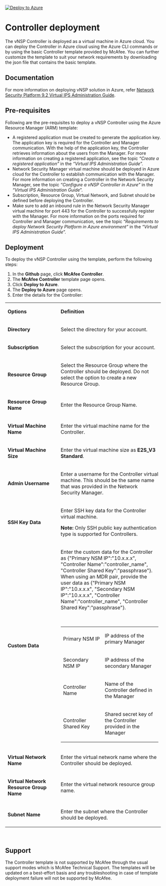 [![Deploy to Azure](http://azuredeploy.net/deploybutton.png)](https://azuredeploy.net/)

<h1>Controller deployment</h1>
<p>The vNSP Controller is deployed as a virtual machine in Azure cloud. You can deploy the Controller in Azure cloud using the Azure CLI commands or by using the basic Controller template provided by McAfee. You can further customize the template to suit your network requirements by downloading the json file that contains the basic template.</p>
<h2>Documentation</h2>
<p>For more information on deploying vNSP solution in Azure, refer <a href="https://kc.mcafee.com/corporate/index?page=content&amp;id=PD27461&amp;actp=null&amp;viewlocale=en_US&amp;showDraft=false&amp;platinum_status=false&amp;locale=en_US">Network Security Platform 9.2 Virtual IPS Administration Guide</a>.</p>
<h2>Pre-requisites</h2>
<p>Following are the pre-requisites to deploy a vNSP Controller using the Azure Resource Manager (ARM) template:</p>
<ul>
<li>A registered application must be created to generate the application key. The application key is required for the Controller and Manager communication. With the help of the application key, the Controller retrieves information about the users from the Manager. For more information on creating a registered application, see the topic <em>&ldquo;Create a registered application&rdquo;</em> in the <em>&ldquo;Virtual IPS Administration Guide</em>&rdquo;.</li>
<li>Network Security Manager virtual machine should be deployed in Azure cloud for the Controller to establish communication with the Manager. For more information on creating a Controller in the Network Security Manager, see the topic <em>&ldquo;Configure a vNSP Controller in Azure&rdquo;</em> in the <em>&ldquo;Virtual IPS Administration Guide</em>&rdquo;.</li>
<li>Subscription, Resource Group, Virtual Network, and Subnet should be defined before deploying the Controller.</li>
<li>Make sure to add an inbound rule in the Network Security Manager virtual machine for port 443 for the Controller to successfully register with the Manager. For more information on the ports required for Controller and Manager communication, see the topic &ldquo;<em>Requirements to deploy Network Security Platform in Azure environment&rdquo;</em> in the <em>&ldquo;Virtual IPS Administration Guide</em>&rdquo;.</li>
</ul>
<h2>Deployment</h2>
<p>To deploy the vNSP Controller using the template, perform the following steps:</p>
<ol>
<li>In the <strong>Github</strong> page, click <strong>McAfee Controller</strong>.</li>
<li>The <strong>McAfee Controller</strong> template page opens.</li>
<li>Click <strong>Deploy to Azure</strong>.</li>
<li>The <strong>Deploy to Azure</strong> page opens.</li>
<li>Enter the details for the Controller:</li>
</ol>
<table>
<tbody>
<tr>
<td width="204">
<p><strong>Options</strong></p>
</td>
<td width="420">
<p><strong>Definition</strong></p>
</td>
</tr>
<tr>
<td width="204">
<p><strong>Directory</strong></p>
</td>
<td width="420">
<p>Select the directory for your account.</p>
</td>
</tr>
<tr>
<td width="204">
<p><strong>Subscription</strong></p>
</td>
<td width="420">
<p>Select the subscription for your account.</p>
</td>
</tr>
<tr>
<td width="204">
<p><strong>Resource Group</strong></p>
</td>
<td width="420">
<p>Select the Resource Group where the Controller should be deployed. Do not select the option to create a new Resource Group.</p>
</td>
</tr>
<tr>
<td width="204">
<p><strong>Resource Group Name</strong></p>
</td>
<td width="420">
<p>Enter the Resource Group Name.</p>
</td>
</tr>
<tr>
<td width="204">
<p><strong>Virtual Machine Name</strong></p>
</td>
<td width="420">
<p>Enter the virtual machine name for the Controller.</p>
</td>
</tr>
<tr>
<td width="204">
<p><strong>Virtual Machine Size</strong></p>
</td>
<td width="420">
<p>Enter the virtual machine size as <strong>E2S_V3 Standard</strong>.</p>
</td>
</tr>
<tr>
<td width="204">
<p><strong>Admin Username</strong></p>
</td>
<td width="420">
<p>Enter a username for the Controller virtual machine. This should be the same name that was provided in the Network Security Manager.</p>
</td>
</tr>
<tr>
<td width="204">
<p><strong>SSH Key Data</strong></p>
</td>
<td width="420">
<p>Enter SSH key data for the Controller virtual machine.</p>
<p><strong>Note:</strong> Only SSH public key authentication type is supported for Controllers.</p>
</td>
</tr>
<tr>
<td width="204">
<p><strong>Custom Data</strong></p>
</td>
<td width="420">
<p>Enter the custom data for the Controller as {"Primary NSM IP":"10.x.x.x", "Controller Name":"controller_name", "Controller Shared Key":"passphrase"}. When using an MDR pair, provide the user data as {"Primary NSM IP":"10.x.x.x", "Secondary NSM IP":"10.x.x.x", "Controller Name":"controller_name", "Controller Shared Key":"passphrase"}.</p>
<p>&nbsp;</p>
<table>
<tbody>
<tr>
<td width="155">
<p>Primary NSM IP</p>
</td>
<td width="250">
<p>IP address of the primary Manager</p>
</td>
</tr>
<tr>
<td width="155">
<p>Secondary NSM IP</p>
</td>
<td width="250">
<p>IP address of the secondary Manager</p>
</td>
</tr>
<tr>
<td width="155">
<p>Controller Name</p>
</td>
<td width="250">
<p>Name of the Controller defined in the Manager</p>
</td>
</tr>
<tr>
<td width="155">
<p>Controller Shared Key</p>
</td>
<td width="250">
<p>Shared secret key of the Controller provided in the Manager</p>
</td>
</tr>
</tbody>
</table>
</td>
</tr>
<tr>
<td width="204">
<p><strong>Virtual Network Name</strong></p>
</td>
<td width="420">
<p>Enter the virtual network name where the Controller should be deployed.</p>
</td>
</tr>
<tr>
<td width="204">
<p><strong>Virtual Network Resource Group Name</strong></p>
</td>
<td width="420">
<p>Enter the virtual network resource group name.</p>
</td>
</tr>
<tr>
<td width="204">
<p><strong>Subnet Name</strong></p>
</td>
<td width="420">
<p>Enter the subnet where the Controller should be deployed.</p>
</td>
</tr>
</tbody>
</table>
<p>&nbsp;</p>
<h2>Support</h2>
<p>The Controller template is not supported by McAfee through the usual support modes which is McAfee Technical Support. The templates will be updated on a best-effort basis and any troubleshooting in case of template deployment failure will not be supported by McAfee.</p>